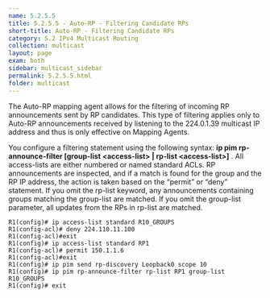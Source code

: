 ```yaml
---
name: 5.2.5.5
title: 5.2.5.5 - Auto-RP - Filtering Candidate RPs
short-title: Auto-RP - Filtering Candidate RPs
category: 5.2 IPv4 Multicast Routing
collection: multicast
layout: page
exam: both
sidebar: multicast_sidebar
permalink: 5.2.5.5.html
folder: multicast
---
```

The Auto-RP mapping agent allows for the filtering of incoming RP announcements sent by RP candidates. This type of filtering applies only to Auto-RP announcements received by listening to the 224.0.1.39 multicast IP address and thus is only effective on Mapping Agents.

You configure a filtering statement using the following syntax: **ip pim rp-announce-filter \[group-list \<access-list\> \| rp-list \<access-list\>\]** . All access-lists are either numbered or named standard ACLs. RP announcements are inspected, and if a match is found for the group and the RP IP address, the action is taken based on the “permit” or “deny” statement. If you omit the rp-list keyword, any announcements containing groups matching the group-list are matched. If you omit the group-list parameter, all updates from the RPs in rp-list are matched.
```
R1(config)# ip access-list standard R10_GROUPS
R1(config-acl)# deny 224.110.11.100
R1(config-acl)#exit
R1(config)# ip access-list standard RP1
R1(config-acl)# permit 150.1.1.6
R1(config-acl)#exit
R1(config)# ip pim send rp-discovery Loopback0 scope 10
R1(config)# ip pim rp-announce-filter rp-list RP1 group-list R10_GROUPS
R1(config)# exit
```
